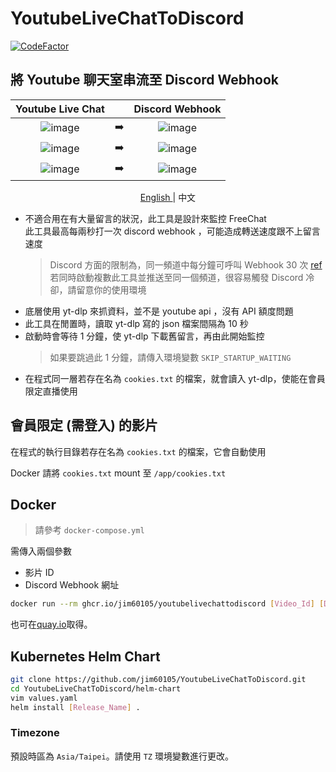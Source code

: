 # YoutubeLiveChatToDiscord

[![CodeFactor](https://www.codefactor.io/repository/github/jim60105/youtubelivechattodiscord/badge/master)](https://www.codefactor.io/repository/github/jim60105/youtubelivechattodiscord/overview/master)

## 將 Youtube 聊天室串流至 Discord Webhook

|                                                Youtube Live Chat                                                |     |                                                 Discord Webhook                                                 |
| :-------------------------------------------------------------------------------------------------------------: | :-: | :-------------------------------------------------------------------------------------------------------------: |
| ![image](https://user-images.githubusercontent.com/16995691/151545455-af26cbe6-0942-464a-b15e-76ca67dfa142.png) |  ➡️ | ![image](https://user-images.githubusercontent.com/16995691/151438025-d0c4a2de-6845-4d64-93db-89afb2f98e45.png) |
| ![image](https://user-images.githubusercontent.com/16995691/151545035-0dfc65e3-41a4-4342-b0c4-178b53a077d6.png) |  ➡️ | ![image](https://user-images.githubusercontent.com/16995691/151545242-651cdbd1-ae8c-4a47-acda-7b9a3b4f59ba.png) |
| ![image](https://user-images.githubusercontent.com/16995691/151663570-999a5c8c-a336-407e-906a-56399530417b.png) |  ➡️ | ![image](https://user-images.githubusercontent.com/16995691/151663574-dc5abbc2-cb5d-4e40-a4ce-bfc39f2a7029.png) |

<p align="center">
  <a href="https://github.com/jim60105/YoutubeLiveChatToDiscord/blob/master/README.md">
    English
  </a> |
  <span>中文</span>
</p>

* 不適合用在有大量留言的狀況，此工具是設計來監控 FreeChat  
  此工具最高每兩秒打一次 discord webhook ，可能造成轉送速度跟不上留言速度
  > Discord 方面的限制為，同一頻道中每分鐘可呼叫 Webhook 30 次 [ref](https://twitter.com/lolpython/status/967621046277820416)  
  > 若同時啟動複數此工具並推送至同一個頻道，很容易觸發 Discord 冷卻，請留意你的使用環境
* 底層使用 yt-dlp 來抓資料，並不是 youtube api ，沒有 API 額度問題
* 此工具在閒置時，讀取 yt-dlp 寫的 json 檔案間隔為 10 秒
* 啟動時會等待 1 分鐘，使 yt-dlp 下載舊留言，再由此開始監控
  > 如果要跳過此 1 分鐘，請傳入環境變數 `SKIP_STARTUP_WAITING`
* 在程式同一層若存在名為 `cookies.txt` 的檔案，就會讀入 yt-dlp，使能在會員限定直播使用

## 會員限定 (需登入) 的影片

在程式的執行目錄若存在名為 `cookies.txt` 的檔案，它會自動使用

Docker 請將 `cookies.txt` mount 至 `/app/cookies.txt`

## Docker

> 請參考 `docker-compose.yml`

需傳入兩個參數

* 影片 ID
* Discord Webhook 網址

```sh
docker run --rm ghcr.io/jim60105/youtubelivechattodiscord [Video_Id] [Discord_Webhook_Url]
```

也可在[quay.io](https://quay.io/jim60105/youtubelivechattodiscord)取得。

## Kubernetes Helm Chart

```sh
git clone https://github.com/jim60105/YoutubeLiveChatToDiscord.git
cd YoutubeLiveChatToDiscord/helm-chart
vim values.yaml
helm install [Release_Name] .
```

### Timezone

預設時區為 `Asia/Taipei`。請使用 `TZ` 環境變數進行更改。

